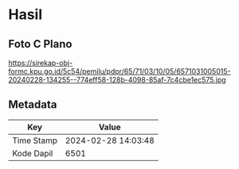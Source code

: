 # Hasil

## Foto C Plano

https://sirekap-obj-formc.kpu.go.id/5c54/pemilu/pdpr/65/71/03/10/05/6571031005015-20240228-134255--774eff58-128b-4098-85af-7c4cbe1ec575.jpg


## Metadata

| Key        | Value               |
| ---------- | ------------------- |
| Time Stamp | 2024-02-28 14:03:48 |
| Kode Dapil | 6501                |



